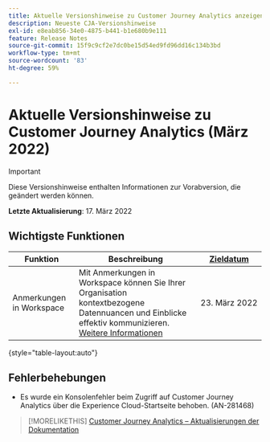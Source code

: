```yaml
---
title: Aktuelle Versionshinweise zu Customer Journey Analytics anzeigen
description: Neueste CJA-Versionshinweise
exl-id: e8eab856-34e0-4875-b441-b1e680b9e111
feature: Release Notes
source-git-commit: 15f9c9cf2e7dc0be15d54ed9fd96dd16c134b3bd
workflow-type: tm+mt
source-wordcount: '83'
ht-degree: 59%

---
```


# Aktuelle Versionshinweise zu Customer Journey Analytics (März 2022)

>[!IMPORTANT]
>
>Diese Versionshinweise enthalten Informationen zur Vorabversion, die geändert werden können.

**Letzte Aktualisierung**: 17. März 2022

## Wichtigste Funktionen

| Funktion | Beschreibung | [Zieldatum](/help/release-notes/releases.md) |
| ----------- | ---------- | ----- |
| Anmerkungen in Workspace | Mit Anmerkungen in Workspace können Sie Ihrer Organisation kontextbezogene Datennuancen und Einblicke effektiv kommunizieren. [Weitere Informationen](/help/components/annotations/overview.md) | 23. März 2022 |

{style=&quot;table-layout:auto&quot;}

## Fehlerbehebungen

* Es wurde ein Konsolenfehler beim Zugriff auf Customer Journey Analytics über die Experience Cloud-Startseite behoben. (AN-281468)

>[!MORELIKETHIS]
>[Customer Journey Analytics – Aktualisierungen der Dokumentation](/help/release-notes/doc-changes.md)
